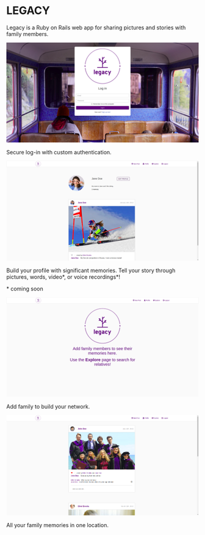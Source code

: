 # LEGACY

Legacy is a Ruby on Rails web app for sharing pictures and stories with family members.

![Login Page](https://github.com/JordoBrooks/legacy/blob/master/sample_images/legacy-login.png "Login Page")

Secure log-in with custom authentication.

![Profile Page](https://github.com/JordoBrooks/legacy/blob/master/sample_images/legacy-profile.png "Profile Page")

Build your profile with significant memories. Tell your story through pictures, words, video\*, or voice recordings\*!

\* coming soon

![Add family](https://github.com/JordoBrooks/legacy/blob/master/sample_images/legacy-empty-index.png "Add Family")

Add family to build your network.

![Memory Wall](https://github.com/JordoBrooks/legacy/blob/master/sample_images/legacy-index.png "Memory Wall")

All your family memories in one location.
